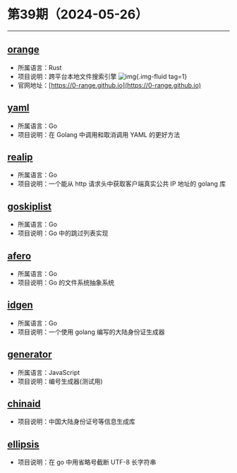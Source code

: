 # 第39期（2024-05-26）

---
## [orange](https://github.com/naaive/orange)
- 所属语言：Rust
- 项目说明：跨平台本地文件搜索引擎
![img](https://mirror.ghproxy.com/https://raw.githubusercontent.com/xiaoxuan6/weekly/main/docs/static/images/2024-05-26/1716707481.png){.img-fluid tag=1}
- 官网地址：[https://0-range.github.io](https://0-range.github.io)

## [yaml](https://github.com/ghodss/yaml)
- 所属语言：Go
- 项目说明：在 Golang 中调用和取消调用 YAML 的更好方法

## [realip](https://github.com/tomasen/realip)
- 所属语言：Go
- 项目说明：一个能从 http 请求头中获取客户端真实公共 IP 地址的 golang 库

## [goskiplist](https://github.com/ryszard/goskiplist)
- 所属语言：Go
- 项目说明：Go 中的跳过列表实现

## [afero](https://github.com/spf13/afero)
- 所属语言：Go
- 项目说明：Go 的文件系统抽象系统

## [idgen](https://github.com/mritd/idgen)
- 所属语言：Go
- 项目说明：一个使用 golang 编写的大陆身份证生成器

## [generator](https://github.com/xbeginagain/generator)
- 所属语言：JavaScript
- 项目说明：编号生成器(测试用)

## [chinaid](https://github.com/mritd/chinaid)
- 项目说明：中国大陆身份证号等信息生成库

## [ellipsis](https://github.com/cdfmlr/ellipsis)
- 项目说明：在 go 中用省略号截断 UTF-8 长字符串
